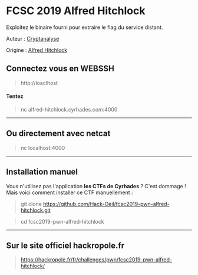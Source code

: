 # FCSC 2019 Alfred Hitchlock

Exploitez le binaire fourni pour extraire le flag du service distant.


Auteur : [Cryptanalyse](https://twitter.com/Cryptanalyse)

Origine : [Alfred Hitchlock](https://hackropole.fr/fr/challenges/pwn/fcsc2019-pwn-alfred-hitchlock/)


## Connectez vous en WEBSSH
> http://loaclhost

#### Tentez 
> nc alfred-hitchlock.cyrhades.com:4000



-----------

## Ou directement avec netcat
> nc localhost:4000

-----------

## Installation manuel
Vous n'utilisez pas l'application **les CTFs de Cyrhades** ? C'est dommage !
Mais voici comment installer ce CTF manuellement :

> git clone https://github.com/Hack-Oeil/fcsc2019-pwn-alfred-hitchlock.git

> cd fcsc2019-pwn-alfred-hitchlock


-----------

## Sur le site officiel hackropole.fr
> https://hackropole.fr/fr/challenges/pwn/fcsc2019-pwn-alfred-hitchlock/